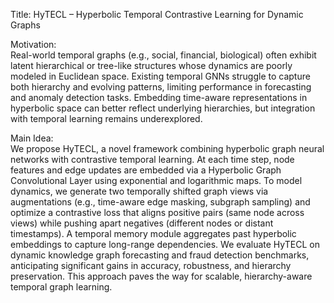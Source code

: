 Title: HyTECL – Hyperbolic Temporal Contrastive Learning for Dynamic Graphs

Motivation:  
Real-world temporal graphs (e.g., social, financial, biological) often exhibit latent hierarchical or tree-like structures whose dynamics are poorly modeled in Euclidean space. Existing temporal GNNs struggle to capture both hierarchy and evolving patterns, limiting performance in forecasting and anomaly detection tasks. Embedding time-aware representations in hyperbolic space can better reflect underlying hierarchies, but integration with temporal learning remains underexplored.

Main Idea:  
We propose HyTECL, a novel framework combining hyperbolic graph neural networks with contrastive temporal learning. At each time step, node features and edge updates are embedded via a Hyperbolic Graph Convolutional Layer using exponential and logarithmic maps. To model dynamics, we generate two temporally shifted graph views via augmentations (e.g., time-aware edge masking, subgraph sampling) and optimize a contrastive loss that aligns positive pairs (same node across views) while pushing apart negatives (different nodes or distant timestamps). A temporal memory module aggregates past hyperbolic embeddings to capture long-range dependencies. We evaluate HyTECL on dynamic knowledge graph forecasting and fraud detection benchmarks, anticipating significant gains in accuracy, robustness, and hierarchy preservation. This approach paves the way for scalable, hierarchy-aware temporal graph learning.